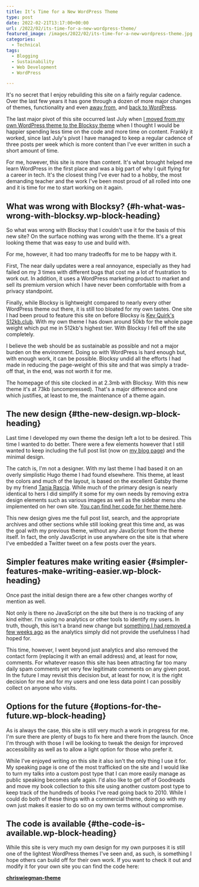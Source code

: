 ```yaml
---
title: It’s Time for a New WordPress Theme
type: post
date: 2022-02-21T13:17:00+00:00
url: /2022/02/its-time-for-a-new-wordpress-theme/
featured_image: /images/2022/02/its-time-for-a-new-wordpress-theme.jpg
categories:
  - Technical
tags:
  - Blogging
  - Sustainability
  - Web Development
  - WordPress

---
```

It's no secret that I enjoy rebuilding this site on a fairly regular cadence. Over the last few years it has gone through a dozen of more major changes of themes, functionality and even [away from][1], and [back to WordPress][2].

The last major pivot of this site occurred last July when [I moved from my own WordPress theme to the Blocksy theme][3] when I thought I would be happier spending less time on the code and more time on content. Frankly it worked, since last July's pivot I have managed to keep a regular cadence of three posts per week which is more content than I've ever written in such a short amount of time.

For me, however, this site is more than content. It's what brought helped me learn WordPress in the first place and was a big part of why I quit flying for a career in tech. It's the closest thing I've ever had to a hobby, the most demanding teacher and the work I've been most proud of all rolled into one and it is time for me to start working on it again.

## What was wrong with Blocksy? {#h-what-was-wrong-with-blocksy.wp-block-heading}

So what was wrong with Blocksy that I couldn't use it for the basis of this new site? On the surface nothing was wrong with the theme. It's a great looking theme that was easy to use and build with.

For me, however, it had too many tradeoffs for me to be happy with it.

First, The near daily updates were a real annoyance, especially as they had failed on my 3 times with different bugs that cost me a lot of frustration to work out. In addition, it uses a WordPress marketing product to market and sell its premium version which I have never been comfortable with from a privacy standpoint.

Finally, while Blocksy is lightweight compared to nearly every other WordPress theme out there, it is still too bloated for my own tastes. One site I had been proud to feature this site on before Blocksy is [Kev Quirk's][4] [512kb.club][5]. With my own theme I has down around 50kb for the whole page weight which put me in 512kb's highest tier. With Blocksy I fell off the site completely.

I believe the web should be as sustainable as possible and not a major burden on the environment. Doing so with WordPress is hard enough but, with enough work, it can be possible. Blocksy undid all the efforts I had made in reducing the page-weight of this site and that was simply a trade-off that, in the end, was not worth it for me.

The homepage of this site clocked in at 2.3mb with Blocksy. With this new theme it's at 73kb (uncompressed). That's a major difference and one which justifies, at least to me, the maintenance of a theme again.

## The new design {#the-new-design.wp-block-heading}

Last time I developed my own theme the design left a lot to be desired. This time I wanted to do better. There were a few elements however that I still wanted to keep including the full post list (now on [my blog page][6]) and the minimal design.

The catch is, I'm not a designer. With my last theme I had based it on an overly simplistic Hugo theme I had found elsewhere. This theme, at least the colors and much of the layout, is based on the excellent Gatsby theme by my friend [Tania Rascia][7]. While much of the primary design is nearly identical to hers I did simplify it some for my own needs by removing extra design elements such as various images as well as the sidebar menu she implemented on her own site. [You can find her code for her theme here][8].

This new design gives me the full post list, search, and the appropriate archives and other sections while still looking great this time and, as was the goal with my previous theme, without any JavaScript from the theme itself. In fact, the only JavaScript in use anywhere on the site is that where I've embedded a Twitter tweet on a few posts over the years.

## Simpler features make writing easier {#simpler-features-make-writing-easier.wp-block-heading}

Once past the initial design there are a few other changes worthy of mention as well.

Not only is there no JavaScript on the site but there is no tracking of any kind either. I'm using no analytics or other tools to identify my users. In truth, though, this isn't a brand new change but [something I had removed a few weeks ago][9] as the analytics simply did not provide the usefulness I had hoped for.

This time, however, I went beyond just analytics and also removed the contact form (replacing it with an email address) and, at least for now, comments. For whatever reason this site has been attracting far too many daily spam comments yet very few legitimate comments on any given post. In the future I may revisit this decision but, at least for now, it is the right decision for me and for my users and one less data point I can possibly collect on anyone who visits.

## Options for the future {#options-for-the-future.wp-block-heading}

As is always the case, this site is still very much a work in progress for me. I'm sure there are plenty of bugs to fix here and there from the launch. Once I'm through with those I will be looking to tweak the design for improved accessibility as well as to allow a light option for those who prefer it.

While I've enjoyed writing on this site it also isn't the only thing I use it for. My speaking page is one of the most trafficked on the site and I would like to turn my talks into a custom post type that I can more easily manage as public speaking becomes safe again. I'd also like to get off of Goodreads and move my book collection to this site using another custom post type to keep track of the hundreds of books I've read going back to 2010. While I could do both of these things with a commercial theme, doing so with my own just makes it easier to do so on my own terms without compromise.

## The code is available {#the-code-is-available.wp-block-heading}

While this site is very much my own design for my own purposes it is still one of the lightest WordPress themes I've seen and, as such, is something I hope others can build off for their own work. If you want to check it out and modify it for your own site you can find the code here:

[**chriswiegman-theme**][10]

 [1]: /2019/08/its-time-for-a-new-site/
 [2]: /2020/08/hello-wordpress-my-old-friend/
 [3]: /2021/07/its-time-for-a-new-site-2/
 [4]: https://kevq.uk
 [5]: https://512kb.club
 [6]: /blog/
 [7]: https://www.taniarascia.com
 [8]: https://github.com/taniarascia/taniarascia.com
 [9]: /2022/01/no-more-analytics/
 [10]: https://github.com/chriswiegman/chriswiegman-theme